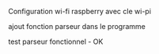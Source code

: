 Configuration wi-fi raspberry avec cle wi-pi

ajout fonction parseur dans le programme

test parseur fonctionnel - OK
